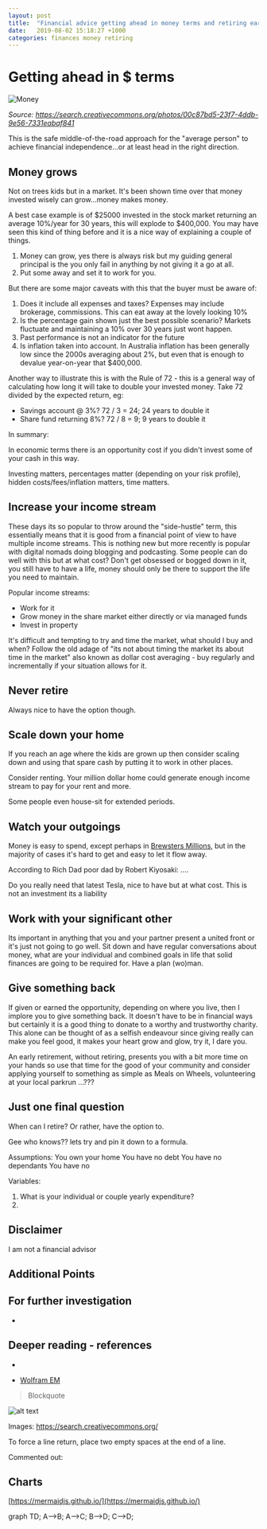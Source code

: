 ```yaml
---
layout: post
title:  "Financial advice getting ahead in money terms and retiring early"
date:   2019-08-02 15:18:27 +1000
categories: finances money retiring
---
```


# Getting ahead in $ terms

![Money](https://live.staticflickr.com/6193/6059384591_2b579be3d7.jpg "Money")

*Source: https://search.creativecommons.org/photos/00c87bd5-23f7-4ddb-9e56-7331eabaf841*

This is the safe middle-of-the-road approach for the "average person" to achieve financial independence...or at least head in the right direction.

## Money grows

Not on trees kids but in a market.  It's been shown time over that money invested wisely can grow...money makes money.

A best case example is of $25000 invested in the stock market returning an average 10%/year for 30 years, this will explode to $400,000.  You may have seen this kind of thing before and it is a nice way of explaining a couple of things.

1. Money can grow, yes there is always risk but my guiding general principal is the you only fail in anything by not giving it a go at all.
2. Put some away and set it to work for you.

But there are some major caveats with this that the buyer must be aware of:
1. Does it include all expenses and taxes?  Expenses may include brokerage, commissions.  This can eat away at the lovely looking 10%
2. Is the percentage gain shown just the best possible scenario?  Markets fluctuate and maintaining a 10% over 30 years just wont happen.  
3. Past performance is not an indicator for the future
4. Is inflation taken into account.  In Australia inflation has been generally low since the 2000s averaging about 2%, but even that is enough to devalue year-on-year that $400,000.

Another way to illustrate this is with the Rule of 72 - this is a general way of calculating how long it will take to double your invested money.  Take 72 divided by the expected return, eg:
* Savings account @ 3%?  72 / 3 = 24; 24 years to double it
* Share fund returning 8%? 72 / 8 = 9; 9 years to double it

In summary: 

In economic terms there is an opportunity cost if you didn't invest some of your cash in this way.

Investing matters, percentages matter (depending on your risk profile), hidden costs/fees/inflation matters, time matters.

## Increase your income stream

These days its so popular to throw around the "side-hustle" term, this essentially means that it is good from a financial point of view to have multiple income streams.  This is nothing new but more recently is popular with digital nomads doing blogging and podcasting.  Some people can do well with this but at what cost?  Don't get obsessed or bogged down in it, you still have to have a life, money should only be there to support the life you need to maintain.

Popular income streams:

* Work for it
* Grow money in the share market either directly or via managed funds
* Invest in property

It's difficult and tempting to try and time the market, what should I buy and when?  Follow the old adage of "its not about timing the market its about time in the market" also known as dollar cost averaging - buy regularly and incrementally if your situation allows for it.

## Never retire

Always nice to have the option though.

## Scale down your home

If you reach an age where the kids are grown up then consider scaling down and using that spare cash by putting it to work in other places.

Consider renting.  Your million dollar home could generate enough income stream to pay for your rent and more.

Some people even house-sit for extended periods.

## Watch your outgoings

Money is easy to spend, except perhaps in [Brewsters Millions](https://en.wikipedia.org/wiki/Brewster%27s_Millions_(1985_film)), but in the majority of cases it's hard to get and easy to let it flow away.

According to Rich Dad poor dad by Robert Kiyosaki:
....

Do you really need that latest Tesla, nice to have but at what cost.  This is not an investment its a liability

## Work with your significant other

Its important in anything that you and your partner present a united front or it's just not going to go well.  Sit down and have regular conversations about money, what are your individual and combined goals in life that solid finances are going to be required for.  Have a plan (wo)man.

## Give something back

If given or earned the opportunity, depending on where you live, then I implore you to give something back.  It doesn't have to be in financial ways but certainly it is a good thing to donate to a worthy and trustworthy charity.  This alone can be thought of as a selfish endeavour since giving really can make you feel good, it makes your heart grow and glow, try it, I dare you.

An early retirement, without retiring, presents you with a bit more time on your hands so use that time for the good of your community and consider applying yourself to something as simple as Meals on Wheels, volunteering at your local parkrun ...???

## Just one final question

When can I retire?  Or rather, have the option to.

Gee who knows??  lets try and pin it down to a formula.

Assumptions:
You own your home
You have no debt
You have no dependants
You have no 

Variables:
1. What is your individual or couple yearly expenditure? 
2. 



## Disclaimer

I am not a financial advisor

## Additional Points

## For further investigation

*


## Deeper reading - references
*

* [Wolfram EM](https://www.wolframalpha.com/input/?i=e%3Dmc2)
[]()

> Blockquote

![alt text](http://path/to/img.jpg "Title")

Images: https://search.creativecommons.org/

To force a line return, place two empty spaces at the end of a line.

Commented out:

[//]: # (COmmented out!!!)


## Charts

[https://mermaidjs.github.io/](https://mermaidjs.github.io/)

<div class="mermaid">
graph TD;
    A-->B;
    A-->C;
    B-->D;
    C-->D;
</div>